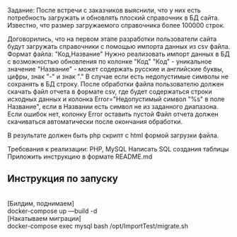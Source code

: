 Задание: После встречи с заказчиков выяснили, что у них есть потребность загружать и обновлять плоский справочник в БД сайта.
Известно, что размер загружаемого справочника более 100000 строк.

Договорились, что на первом этапе разработки пользователи сайта будут загружать справочники с помощью импорта данных из csv файла. Формат файла: "Код,Название"
Нужно реализовать импорт данных в БД с возможностью обновления по колонке "Код"
"Код" - уникальное значение
"Название" - может содержать русские и английские буквы, цифры, знак "-" и знак "." В случае если есть недопустимые символы не сохранять в БД строку.
После обработки файла пользователю должен скачать файл отчета в формате csv, где будет содержаться строки исходных данных и колонка Error="Недопустимый символ "%s" в поле Название", если в Названии есть символ не из заданного диапазона. Если ошибок нет, колонку Error оставить пустой
Файл отчета должен скачиваться автоматически после окончания обработки.

В результате должен быть php скрипт с html формой загрузки файла.

Требования к реализации:
PHP, MySQL
Написать SQL создания таблицы
Приложить инструкцию в формате README.md

<h2>Инструкция по запуску</h2>
<br>[Билдим, поднимаем]
<br>docker-compose up —build -d
<br>[Накатываем миграции]
<br>docker-compose exec mysql bash /opt/ImportTest/migrate.sh
